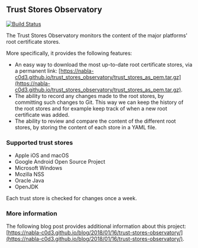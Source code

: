 Trust Stores Observatory
------------------------


[![Build Status](https://travis-ci.org/nabla-c0d3/trust_stores_observatory.svg?branch=master)](https://travis-ci.org/nabla-c0d3/trust_stores_observatory)

The Trust Stores Observatory monitors the content of the major platforms' root certificate stores. 

More specifically, it provides the following features:

* An easy way to download the most up-to-date root certificate stores, via a permanent link: [https://nabla-c0d3.github.io/trust_stores_observatory/trust_stores_as_pem.tar.gz](https://nabla-c0d3.github.io/trust_stores_observatory/trust_stores_as_pem.tar.gz).
* The ability to record any changes made to the root stores, by committing such changes to Git. This way we can keep the history of the root stores and for example keep track of when a new root certificate was added.
* The ability to review and compare the content of the different root stores, by storing the content of each store in a YAML file.

### Supported trust stores

* Apple iOS and macOS
* Google Android Open Source Project
* Microsoft Windows
* Mozilla NSS
* Oracle Java
* OpenJDK

Each trust store is checked for changes once a week.

### More information

The following blog post provides additional information about this project: [https://nabla-c0d3.github.io/blog/2018/01/16/trust-stores-observatory/](https://nabla-c0d3.github.io/blog/2018/01/16/trust-stores-observatory/).
